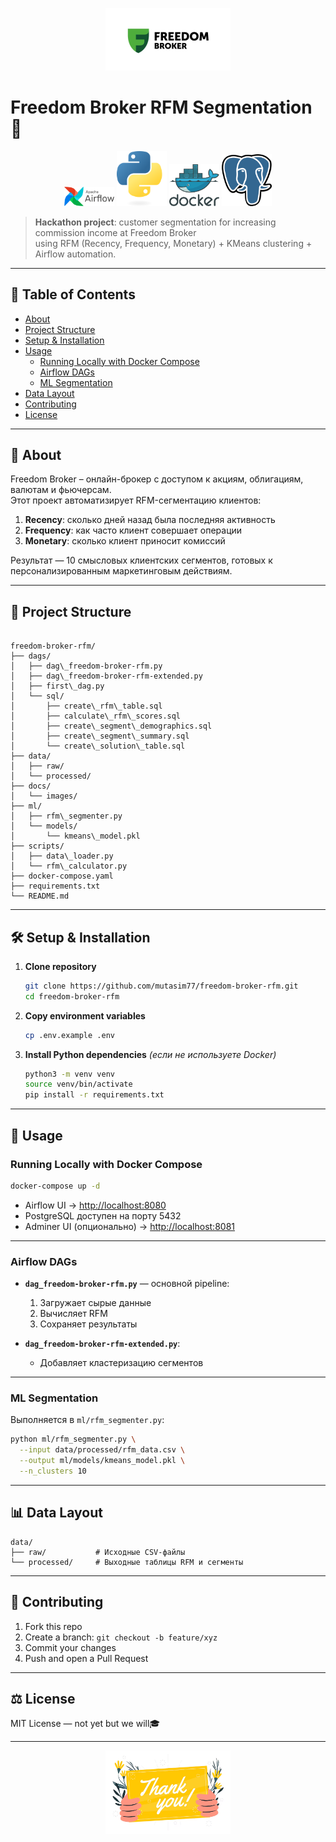 <p align="center">
  <img src="docs/images/freedom_broker_logo.png" alt="Freedom Broker Logo" width="200"/>
</p>

# Freedom Broker RFM Segmentation 🚀

<p align="center">
  <img src="docs/images/airflow_logo.png" alt="Airflow Logo" width="80"/>
  <img src="docs/images/python_logo.png" alt="Python Logo" width="80"/>
  <img src="docs/images/docker_logo.png" alt="Docker Logo" width="80"/>
  <img src="docs/images/postgres_logo.png" alt="PostgreSQL Logo" width="80"/>
</p>

> **Hackathon project**: customer segmentation for increasing commission income at Freedom Broker  
> using RFM (Recency, Frequency, Monetary) + KMeans clustering + Airflow automation.

---

## 📖 Table of Contents

- [About](#about)  
- [Project Structure](#project-structure)  
- [Setup & Installation](#setup--installation)  
- [Usage](#usage)  
  - [Running Locally with Docker Compose](#running-locally-with-docker-compose)  
  - [Airflow DAGs](#airflow-dags)  
  - [ML Segmentation](#ml-segmentation)  
- [Data Layout](#data-layout)  
- [Contributing](#contributing)  
- [License](#license)  

---

## 🎯 About

Freedom Broker – онлайн-брокер с доступом к акциям, облигациям, валютам и фьючерсам.  
Этот проект автоматизирует RFM-сегментацию клиентов:

1. **Recency**: сколько дней назад была последняя активность  
2. **Frequency**: как часто клиент совершает операции  
3. **Monetary**: сколько клиент приносит комиссий  

Результат — 10 смысловых клиентских сегментов, готовых к персонализированным маркетинговым действиям.

---

## 📂 Project Structure

```

freedom-broker-rfm/
├── dags/
│   ├── dag\_freedom-broker-rfm.py
│   ├── dag\_freedom-broker-rfm-extended.py
│   ├── first\_dag.py
│   └── sql/
│       ├── create\_rfm\_table.sql
│       ├── calculate\_rfm\_scores.sql
│       ├── create\_segment\_demographics.sql
│       ├── create\_segment\_summary.sql
│       └── create\_solution\_table.sql
├── data/
│   ├── raw/
│   └── processed/
├── docs/
│   └── images/
├── ml/
│   ├── rfm\_segmenter.py
│   └── models/
│       └── kmeans\_model.pkl
├── scripts/
│   ├── data\_loader.py
│   └── rfm\_calculator.py
├── docker-compose.yaml
├── requirements.txt
└── README.md

````

---

## 🛠 Setup & Installation

1. **Clone repository**  
   ```bash
   git clone https://github.com/mutasim77/freedom-broker-rfm.git
   cd freedom-broker-rfm
   ```

2. **Copy environment variables**

   ```bash
   cp .env.example .env
   ```

3. **Install Python dependencies**
   *(если не используете Docker)*

   ```bash
   python3 -m venv venv
   source venv/bin/activate
   pip install -r requirements.txt
   ```

---

## 🚀 Usage

### Running Locally with Docker Compose

```bash
docker-compose up -d
```

* Airflow UI → [http://localhost:8080](http://localhost:8080)
* PostgreSQL доступен на порту 5432
* Adminer UI (опционально) → [http://localhost:8081](http://localhost:8081)

---

### Airflow DAGs

* **`dag_freedom-broker-rfm.py`** — основной pipeline:

  1. Загружает сырые данные
  2. Вычисляет RFM
  3. Сохраняет результаты

* **`dag_freedom-broker-rfm-extended.py`**:

  * Добавляет кластеризацию сегментов

---

### ML Segmentation

Выполняется в `ml/rfm_segmenter.py`:

```bash
python ml/rfm_segmenter.py \
  --input data/processed/rfm_data.csv \
  --output ml/models/kmeans_model.pkl \
  --n_clusters 10
```

---

## 📊 Data Layout

```
data/
├── raw/           # Исходные CSV-файлы
└── processed/     # Выходные таблицы RFM и сегменты
```

---

## 🤝 Contributing

1. Fork this repo
2. Create a branch: `git checkout -b feature/xyz`
3. Commit your changes
4. Push and open a Pull Request

---

## ⚖️ License

MIT License — not yet but we will🎓

---

<p align="center">
  <img src="docs/images/thank_you.png" alt="Thank You" width="200"/>
</p>
